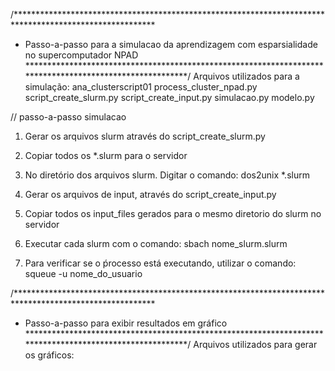 /********************************************************************************************************
* Passo-a-passo para a simulacao da aprendizagem com esparsialidade no supercomputador NPAD
*********************************************************************************************************/
Arquivos utilizados para a simulação:
ana_clusterscript01
process_cluster_npad.py
script_create_slurm.py 
script_create_input.py
simulacao.py
modelo.py

// passo-a-passo simulacao
1) Gerar os arquivos slurm através do script_create_slurm.py 

2) Copiar todos os *.slurm para o servidor

3) No diretório dos arquivos slurm. Digitar o comando: dos2unix *.slurm

4) Gerar os arquivos de input, através do script_create_input.py 

5) Copiar todos os input_files gerados para o mesmo diretorio do slurm no servidor

6) Executar cada slurm com o comando: sbach nome_slurm.slurm

7) Para verificar se o ṕrocesso está executando, utilizar o comando: squeue -u nome_do_usuario


/********************************************************************************************************
* Passo-a-passo para exibir resultados em gráfico
*********************************************************************************************************/
Arquivos utilizados para gerar os gráficos:


